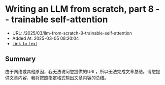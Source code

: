 # Writing an LLM from scratch, part 8 -- trainable self-attention
- URL: /2025/03/llm-from-scratch-8-trainable-self-attention
- Added At: 2025-03-05 08:20:04
- [Link To Text](2025-03-05-writing-an-llm-from-scratch,-part-8----trainable-self-attention_raw.md)

## Summary
由于网络或其他原因，我无法访问您提供的URL，所以无法完成文章总结。请您提供文章内容，我将按照指定格式输出文章内容的总结。

